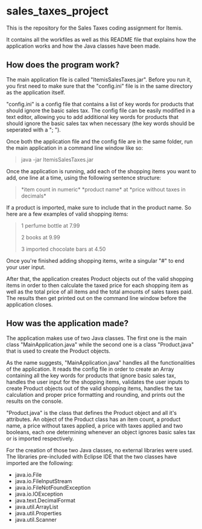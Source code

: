 # sales_taxes_project
This is the repository for the Sales Taxes coding assignment for Itemis. 

It contains all the workfiles as well as this README file that explains how the application works and how the Java classes have been made.

## How does the program work?
The main application file is called "ItemisSalesTaxes.jar". Before you run it, you first need to make sure that the "config.ini" file is in the same directory as the application itself. 

"config.ini" is a config file that contains a list of key words for products that should ignore the basic sales tax. The config file can be easily modified in a text editor, allowing you to add additional key words for products that should ignore the basic sales tax when necessary (the key words should be seperated with a "; ").

Once both the application file and the config file are in the same folder, run the main application in a command line window like so:

> java -jar ItemisSalesTaxes.jar

Once the application is running, add each of the shopping items you want to add, one line at a time, using the following sentence structure: 

> \*item count in numeric\* \*product name\* at \*price without taxes in decimals\*

If a product is imported, make sure to include that in the product name. So here are a few examples of valid shopping items:

> 1 perfume bottle at 7.99
> 
> 2 books at 9.99
> 
> 3 imported chocolate bars at 4.50

Once you're finished adding shopping items, write a singular "#" to end your user input. 

After that, the application creates Product objects out of the valid shopping items in order to then calculate the taxed price for each shopping item as well as the total price of all items and the total amounts of sales taxes paid. The results then get printed out on the command line window before the application closes.

## How was the application made?

The application makes use of two Java classes. The first one is the main class "MainApplication.java" while the second one is a class "Product.java" that is used to create the Product objects.

As the name suggests, "MainApplication.java" handles all the functionalities of the application. It reads the config file in order to create an Array containing all the key words for products that ignore basic sales tax, handles the user input for the shopping items, validates the user inputs to create Product objects out of the valid shopping items, handles the tax calculation and proper price formatting and rounding, and prints out the results on the console.

"Product.java" is the class that defines the Product object and all it's attributes. An object of the Product class has an item count, a product name, a price without taxes applied, a price with taxes applied and two booleans, each one determining whenever an object ignores basic sales tax or is imported respectively.

For the creation of those two Java classes, no external libraries were used. The libraries pre-included with Eclipse IDE that the two classes have imported are the following: 

* java.io.File
* java.io.FileInputStream
* java.io.FileNotFoundException
* java.io.IOException
* java.text.DecimalFormat
* java.util.ArrayList
* java.util.Properties
* java.util.Scanner
